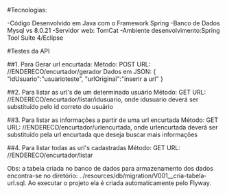 #Tecnologias:

-Código Desenvolvido em Java com o Framework Spring
-Banco de Dados Mysql vs 8.0.21
-Servidor web: TomCat 
-Ambiente desenvolvimento:Spring Tool Suite 4/Eclipse

#Testes da API

##1. Para Gerar url encurtada:
Método: POST
URL: //ENDERECO/encurtador/gerador
Dados em JSON:
              { "idUsuario":"usuarioteste",
                "urlOriginal":"inserir a url"
              }

##2. Para listar as url's de um determinado usuário
Método: GET
URL: //ENDERECO/encurtador/listar/idusuario, onde idusuario deverá ser substituído pelo id correto do usuário


##3. Para listar as informações a partir de uma url encurtada
Método: GET
URL: //ENDERECO/encurtador/urlencurtada, onde urlencurtada deverá ser substituído pela url encurtada que deseja buscar mais informações

##4. Para listar todas as url's cadastradas
Método: GET
URL: //ENDERECO/encurtador/listar


Obs: a tabela criada no banco de dados para armazenamento dos dados encontra-se no diretório: ../resources/db/migration/V001__cria-tabela-url.sql. 
Ao executar o projeto ela é criada automaticamente pelo Flyway.

